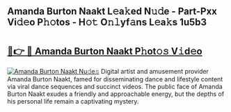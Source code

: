 ## Amanda Burton Naakt L𝚎a𝚔ed N𝚞𝚍e - Part-Pxx Vi𝚍𝚎o P𝚑𝚘tos - H𝚘𝚝 O𝚗𝚕yf𝚊ns L𝚎a𝚔s 1u5b3

# <h2><a href="http://kf19d7.oniu.top/?m=Amanda+Burton+Naakt">🔗👉 🔴 Amanda Burton Naakt P𝚑ot𝚘𝚜 V𝚒d𝚎o</a></h2>

[![Amanda Burton Naakt Nu𝚍e𝚜](https://i.imgur.com/0qMVB7G.gif)](http://kf19d7.oniu.top/?m=Amanda+Burton+Naakt)
Digital artist and amusement provider Amanda Burton Naakt, famed for disseminating dance and lifestyle content via viral dance sequences and succinct videos. The public face of Amanda Burton Naakt exudes a friendly and approachable energy, but the depths of his personal life remain a captivating mystery.  
